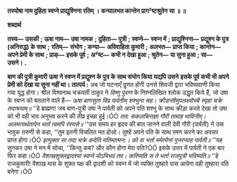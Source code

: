 **तस्योषा नाम दुहिता स्वप्ने प्राद्युश्निना रतिम् ।** **कन्यालभत कान्तेन प्राग²ष्टश्रुतेन सा ॥ ॥** 

**शब्दार्थ** 

**तस्य—** **उसकी** **; ऊषा नाम—** **उषा नामक** **; दुहिता—** **पुत्री** **; स्वप्ने—** **स्वप्न में** **; प्राद्युश्निना—** **प्रद्युश्न के पुत्र (अनिरुद्ध) के साथ** **;** **रतिम्—** **संभोग** **; कन्या—** **अविवाहिता कुमारी** **; अलभत—** **प्राप्त किया** **; कान्तेन—** **अपने प्रेमी के साथ** **; प्राक्—** **इसके पूर्व** **;** **अ²ष्ट—** **कभी न देखा हुआ** **; श्रुतेन—** **या सुना हुआ** **; सा—** **उसने।** **.** 

**बाण की पुत्री कुमारी ऊषा ने स्वप्न में प्रद्युश्न के पुत्र के साथ संभोग किया यद्यपि उसने** **इसके पूर्व कभी भी अपने प्रेमी को देखा या सुना नहीं था।** **तात्पर्य :** अब जो घटनाएँ वॢणत होंगी उनसे शिवजी द्वारा भविष्यवाणी किया गया युद्ध होगा। श्रील विश्वनाथ चक्रवर्ती ठाकुर ने *विष्णु पुराण* के निश्नलिखित श्लोक उद्धृत किये हैं, जो उषा के स्वप्न को बतलाने वाले हैं— *ऊषा बाणसुता विप्र पार्वतीम् शश्भुना सह।* *क्रीडन्तीमुपलक्ष्योच्चै स्पृहां चक्रे तदाश्रयाम्॥* ''हे ब्राह्मण! जब बाण-पुत्री उषा ने पार्वती को अपने पति शश्भु के साथ क्रीड़ा करते देखा तो उषा को भी वही भाव अनुभव करने की तीव्र इच्छा हुई।ÓÓ *तत: सकलचित्तज्ञा गौरी तामाह भाविनीम्।* *अलमत्यर्थतापेन भर्ता त्वमपि रंस्यसे॥* ''उस समय हर हृदय की बात जानने वाली देवी गौरी (पार्वती) ने उस भावुक तरुणी से कहा, ''तुम इतनी विचलित मत होओ। तुश्हें अपने पति के साथ रमण करने का अवसर प्राप्त होगा।ÓÓ *इत्युक्ता सा तदा चक्रे कदेति मतिमात्मन:।* *को वा भर्ता ममेत्येनां पुनरप्याह पार्वती॥* ''यह सुनकर उषा ने मन में सोचा, ''किन्तु कब? और कौन होगा मेरा पति?ÓÓ इसके उत्तर में पार्वती ने एक बार फिर कहा।ÓÓ *वैशाखशुक्लद्वादश्यां स्वप्ने योऽभिभवं तव।* *करिष्यति स ते भर्ता राजपुत्री भविष्यति॥* ''हे राजकुमारी! वैशाख मास के शुक्ल पक्ष की द्वादशी को स्वप्न में जो व्यक्ति तुश्हारे पास आयेगा वही तुश्हारा पति बनेगा।ÓÓ  